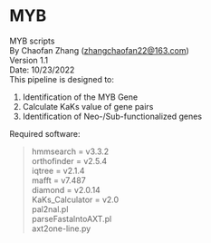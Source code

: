 # MYB

MYB scripts  
By Chaofan Zhang (zhangchaofan22@163.com)  
Version 1.1  
Date: 10/23/2022  
This pipeline is designed to:

1. Identification of the MYB Gene
2. Calculate KaKs value of gene pairs
3. Identification of Neo-/Sub-functionalized genes

Required software:

> hmmsearch = v3.3.2  
> orthofinder = v2.5.4  
> iqtree = v2.1.4  
> mafft = v7.487  
> diamond = v2.0.14  
> KaKs_Calculator = v2.0  
> pal2nal.pl  
> parseFastalntoAXT.pl   
> axt2one-line.py  
